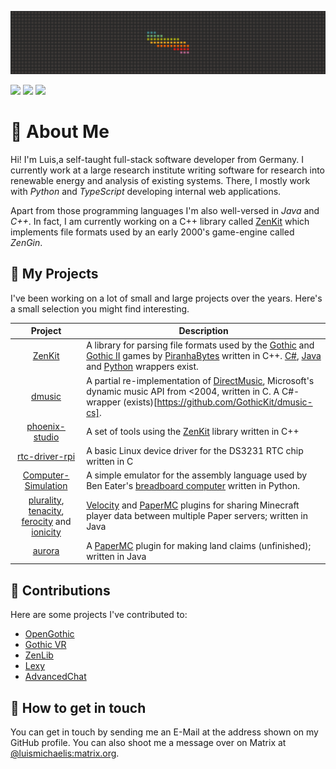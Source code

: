 <p align="center">
<img src="https://raw.githubusercontent.com/lmichaelis/lmichaelis/dev/banner.png" alt="Profile Banner" />
</p>

[![](https://img.shields.io/badge/Website-lmichaelis.de-informational)](https://lmichaelis.de)
![](https://img.shields.io/badge/Languages-C%20%7C%20C%2B%2B%20%7C%20Python%20%7C%20TypeScript%20%7C%20Java-689d6a)
[![](https://img.shields.io/badge/Matrix-%40luismichaelis%3Amatrix.org-blueviolet)](https://matrix.to/#/@luismichaelis:matrix.org)

# 👋 About Me

Hi! I'm Luis,a self-taught full-stack software developer from Germany. I currently work at a large research institute writing software for research into renewable energy and analysis of existing systems. There, I mostly work with _Python_ and _TypeScript_ developing internal web applications.

Apart from those programming languages I'm also well-versed in _Java_ and _C++_. In fact, I am currently working on a C++ library called [ZenKit](https://github.com/GothicKit/ZenKit) which implements file formats used by an early 2000's game-engine called _ZenGin_.

## 💾 My Projects

I've been working on a lot of small and large projects over the years. Here's a small selection you might find interesting.

| Project       | Description      |
|:-------------:|------------------|
| [ZenKit](https://github.com/GothicKit/ZenKit) | A library for parsing file formats used by the [Gothic](https://en.wikipedia.org/wiki/Gothic_(video_game)) and [Gothic II](https://en.wikipedia.org/wiki/Gothic_II) games by [PiranhaBytes](https://www.piranha-bytes.com/) written in C++. [C#](https://github.com/GothicKit/ZenKitCS), [Java](https://github.com/GothicKit/ZenKit4J) and [Python](https://github.com/GothicKit/ZenKit4Py) wrappers exist. |
| [dmusic](https://github.com/GothicKit/dmusic) | A partial re-implementation of [DirectMusic](https://en.wikipedia.org/wiki/DirectMusic), Microsoft's dynamic music API from <2004, written in C. A C#-wrapper (exists)[https://github.com/GothicKit/dmusic-cs]. |
| [phoenix-studio](https://github.com/lmichaelis/phoenix-studio) | A set of tools using the [ZenKit](https://github.com/GothicKit/ZenKit) library written in C++ |
| [rtc-driver-rpi](https://github.com/lmichaelis/rtc-driver-rpi) | A basic Linux device driver for the DS3231 RTC chip written in C |
| [Computer-Simulation](https://github.com/lmichaelis/Computer-Simulation) |  A simple emulator for the assembly language used by Ben Eater's [breadboard computer](https://eater.net/8bit) written in Python. |
| [plurality](https://github.com/OrbisMinecraft/plurality), [tenacity](https://github.com/OrbisMinecraft/tenacity), [ferocity](https://github.com/OrbisMinecraft/ferocity) and [ionicity](https://github.com/OrbisMinecraft/ionicity) | [Velocity](https://velocitypowered.com/) and [PaperMC](https://papermc.io/) plugins for sharing Minecraft player data between multiple Paper servers; written in Java |
| [aurora](https://github.com/OrbisMinecraft/aurora) | A [PaperMC](https://papermc.io/) plugin for making land claims (unfinished); written in Java |


## 📡 Contributions

Here are some projects I've contributed to:

* [OpenGothic](https://github.com/Try/OpenGothic)
* [Gothic VR](https://github.com/GothicVRProject/GothicVR)
* [ZenLib](https://github.com/ataulien/ZenLib)
* [Lexy](https://github.com/foonathan/lexy)
* [AdvancedChat](https://github.com/DarkKronicle/AdvancedChat)

## 📨 How to get in touch

You can get in touch by sending me an E-Mail at the address shown on my GitHub profile. You can also shoot me a message over on Matrix at [@luismichaelis:matrix.org](https://matrix.to/#/@luismichaelis:matrix.org).
